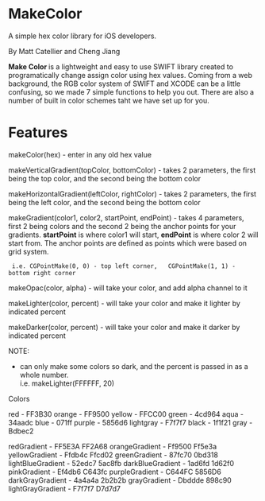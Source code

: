 # MakeColor
A simple hex color library for iOS developers.

By Matt Catellier and  Cheng Jiang


<b> Make Color </b> is a lightweight and easy to use SWIFT library created to programatically change assign color using hex values. Coming from a web background, the RGB color system of SWIFT and XCODE can be a little confusing, so we made 7 simple functions to help you out. There are also a number of built in color schemes taht we have set up for you.


# Features

makeColor(hex) - enter in any old hex value

makeVerticalGradient(topColor, bottomColor) - takes 2 parameters, the first being the top color, and the second being the bottom color

makeHorizontalGradient(leftColor, rightColor) - takes 2 parameters, the first being the left color, and the second being the bottom color

makeGradient(color1, color2, startPoint, endPoint) - takes 4 parameters, first 2 being colors and the second 2 being the anchor points for your gradients. <b>startPoint</b> is where color1 will start, <b>endPoint</b> is where color 2 will start from.  The anchor points are defined as points which were based on grid system. 

     i.e. CGPointMake(0, 0) - top left corner,   CGPointMake(1, 1) - bottom right corner

makeOpac(color, alpha) - will take your color, and add alpha channel to it

makeLighter(color, percent) - will take your color and make it lighter by indicated percent

makeDarker(color, percent) - will take your color and make it darker by indicated percent

NOTE:
- can only make some colors so dark, and the percent is passed in as a whole number.  
i.e.  makeLighter(FFFFFF, 20)


Colors

red	- FF3B30 
orange - FF9500
yellow - FFCC00
green -	4cd964
aqua - 34aadc
blue - 071ff
purple - 5856d6
lightgray -	F7f7f7
black -	1f1f21
gray - Bdbec2

redGradient - FF5E3A	FF2A68
orangeGradient - Ff9500	Ff5e3a
yellowGradient - Ffdb4c	Ffcd02
greenGradient - 87fc70	0bd318
lightBlueGradient - 52edc7	5ac8fb
darkBlueGradient - 1ad6fd	1d62f0
pinkGradient - Ef4db6	C643fc
purpleGradient - C644FC	5856D6
darkGrayGradient - 4a4a4a	2b2b2b
grayGradient - Dbddde	898c90
lightGrayGradient - F7f7f7	D7d7d7


    








